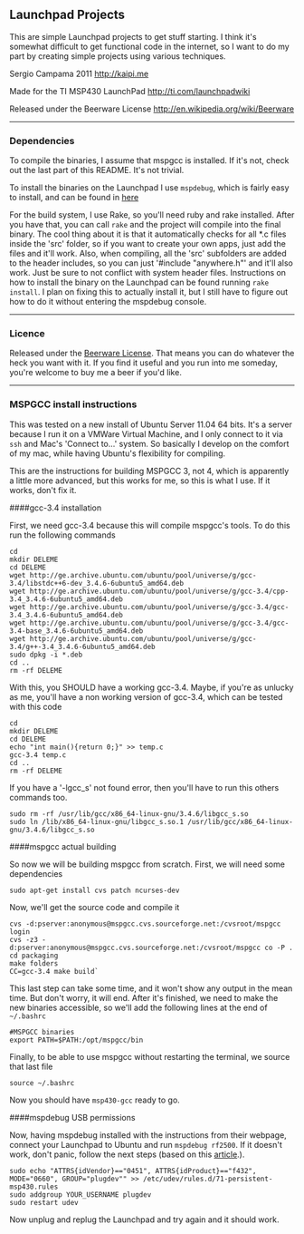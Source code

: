 ## Launchpad Projects

This are simple Launchpad projects to get stuff starting. I think it's somewhat difficult to get functional code in the internet, so I want to do my part by creating simple projects using various techniques.

Sergio Campama 2011 
http://kaipi.me

Made for the TI MSP430 LaunchPad 
http://ti.com/launchpadwiki

Released under the Beerware License 
http://en.wikipedia.org/wiki/Beerware

----

### Dependencies

To compile the binaries, I assume that mspgcc is installed. If it's not, check out the last part of this README. It's not trivial.

To install the binaries on the Launchpad I use `mspdebug`, which is fairly easy to install, and can be found in [here](http://mspdebug.sourceforge.net/)

For the build system, I use Rake, so you'll need ruby and rake installed. After you have that, you can call `rake` and the project will compile into the final binary. The cool thing about it is that it automatically checks for all *.c files inside the 'src' folder, so if you want to create your own apps, just add the files and it'll work. Also, when compiling, all the 'src' subfolders are added to the header includes, so you can just '#include "anywhere.h"' and it'll also work. Just be sure to not conflict with system header files. Instructions on how to install the binary on the Launchpad can be found running `rake install`. I plan on fixing this to actually install it, but I still have to figure out how to do it without entering the mspdebug console.

----

### Licence

Released under the [Beerware License](http://en.wikipedia.org/wiki/Beerware). That means you can
do whatever the heck you want with it. If you find it useful and you run into me someday, you're
welcome to buy me a beer if you'd like.

----

### MSPGCC install instructions

This was tested on a new install of Ubuntu Server 11.04 64 bits. It's a server because I run it on a VMWare Virtual Machine, and I only connect to it via `ssh` and Mac's 'Connect to...' system. So basically I develop on the comfort of my mac, while having Ubuntu's flexibility for compiling.

This are the instructions for building MSPGCC 3, not 4, which is apparently a little more advanced, but this works for me, so this is what I use. If it works, don't fix it.

####gcc-3.4 installation

First, we need gcc-3.4 because this will compile mspgcc's tools. To do this run the following commands

    cd
    mkdir DELEME
    cd DELEME
    wget http://ge.archive.ubuntu.com/ubuntu/pool/universe/g/gcc-3.4/libstdc++6-dev_3.4.6-6ubuntu5_amd64.deb
    wget http://ge.archive.ubuntu.com/ubuntu/pool/universe/g/gcc-3.4/cpp-3.4_3.4.6-6ubuntu5_amd64.deb
    wget http://ge.archive.ubuntu.com/ubuntu/pool/universe/g/gcc-3.4/gcc-3.4_3.4.6-6ubuntu5_amd64.deb
    wget http://ge.archive.ubuntu.com/ubuntu/pool/universe/g/gcc-3.4/gcc-3.4-base_3.4.6-6ubuntu5_amd64.deb
    wget http://ge.archive.ubuntu.com/ubuntu/pool/universe/g/gcc-3.4/g++-3.4_3.4.6-6ubuntu5_amd64.deb
    sudo dpkg -i *.deb
    cd ..
    rm -rf DELEME

With this, you SHOULD have a working gcc-3.4. Maybe, if you're as unlucky as me, you'll have a non working version of gcc-3.4, which can be tested with this code

    cd
    mkdir DELEME
    cd DELEME
    echo "int main(){return 0;}" >> temp.c
    gcc-3.4 temp.c
    cd ..
    rm -rf DELEME

If you have a '-lgcc_s' not found error, then you'll have to run this others commands too.

    sudo rm -rf /usr/lib/gcc/x86_64-linux-gnu/3.4.6/libgcc_s.so
    sudo ln /lib/x86_64-linux-gnu/libgcc_s.so.1 /usr/lib/gcc/x86_64-linux-gnu/3.4.6/libgcc_s.so

####mspgcc actual building

So now we will be building mspgcc from scratch. First, we will need some dependencies

    sudo apt-get install cvs patch ncurses-dev

Now, we'll get the source code and compile it

    cvs -d:pserver:anonymous@mspgcc.cvs.sourceforge.net:/cvsroot/mspgcc login
    cvs -z3 -d:pserver:anonymous@mspgcc.cvs.sourceforge.net:/cvsroot/mspgcc co -P .
    cd packaging
    make folders
    CC=gcc-3.4 make build`

This last step can take some time, and it won't show any output in the mean time. But don't worry, it will end. After it's finished, we need to make the new binaries accessible, so we'll add the following lines at the end of `~/.bashrc`

    #MSPGCC binaries
    export PATH=$PATH:/opt/mspgcc/bin

Finally, to be able to use mspgcc without restarting the terminal, we source that last file

    source ~/.bashrc

Now you should have `msp430-gcc` ready to go.

####mspdebug USB permissions

Now, having mspdebug installed with the instructions from their webpage, connect your Launchpad to Ubuntu and run `mspdebug rf2500`. If it doesn't work, don't panic, follow the next steps (based on this [article](http://karuppuswamy.com/wordpress/2010/10/07/debugging-ez430-chronos-with-mspdebug-tool-in-ubuntu-linux/).).

	sudo echo "ATTRS{idVendor}=="0451", ATTRS{idProduct}=="f432", MODE="0660", GROUP="plugdev"" >> /etc/udev/rules.d/71-persistent-msp430.rules
	sudo addgroup YOUR_USERNAME plugdev
	sudo restart udev
	
Now unplug and replug the Launchpad and try again and it should work.